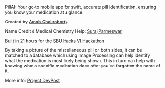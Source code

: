 PillAI: Your go-to mobile app for swift, accurate pill identification, ensuring you know your medication at a glance. 

Created by [Arnab Chakraborty](https://github.com/Rocky43007).

Name Credit & Medical Chemistry Help: [Suraj Parmeswar](https://github.com/surajp0)

Built in 21 hours for the [SBU Hacks VI Hackathon](https://sbuhacks-vi.devpost.com/)

By taking a picture of the miscellaneous pill on both sides, it can be matched to a database which using Image Processing can help identify what the medication is most likely being shown. This in turn can help with knowing what a specific medication does after you've forgotten the name of it.

More info: [Project DevPost](https://devpost.com/software/pillai)

